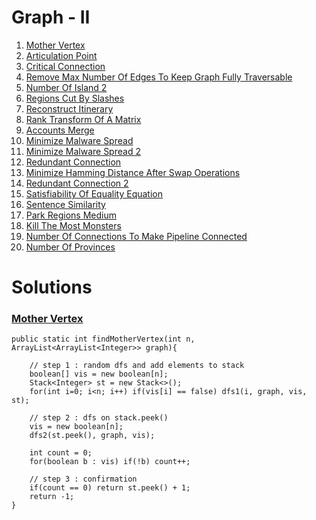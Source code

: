 # Graph - II

1.  [Mother Vertex](#mother-vertex)
2.  [Articulation Point](url)
3.  [Critical Connection](url)
4.  [Remove Max Number Of Edges To Keep Graph Fully Traversable](url)
5.  [Number Of Island 2](url)
6.  [Regions Cut By Slashes](url)
7.  [Reconstruct Itinerary](url)
8.  [Rank Transform Of A Matrix](url)
9.  [Accounts Merge](url)
10.  [Minimize Malware Spread](url)
11.  [Minimize Malware Spread 2](url)
12.  [Redundant Connection](url)
13.  [Minimize Hamming Distance After Swap Operations](url)
14.  [Redundant Connection 2](url)
15.  [Satisfiability Of Equality Equation](url)
16.  [Sentence Similarity](url)
17.  [Park Regions Medium](url)
18.  [Kill The Most Monsters](url)
19.  [Number Of Connections To Make Pipeline Connected](url)
20.  [Number Of Provinces](url)

# Solutions

### [Mother Vertex](https://www.pepcoding.com/resources/data-structures-and-algorithms-in-java-levelup/graphs/mother-vertex-official/ojquestion)

    public static int findMotherVertex(int n, ArrayList<ArrayList<Integer>> graph){
        
        // step 1 : random dfs and add elements to stack
        boolean[] vis = new boolean[n];
        Stack<Integer> st = new Stack<>();
        for(int i=0; i<n; i++) if(vis[i] == false) dfs1(i, graph, vis, st);
        
        // step 2 : dfs on stack.peek()
        vis = new boolean[n];
        dfs2(st.peek(), graph, vis);
        
        int count = 0;
        for(boolean b : vis) if(!b) count++;
        
        // step 3 : confirmation
        if(count == 0) return st.peek() + 1;
        return -1;
    }
